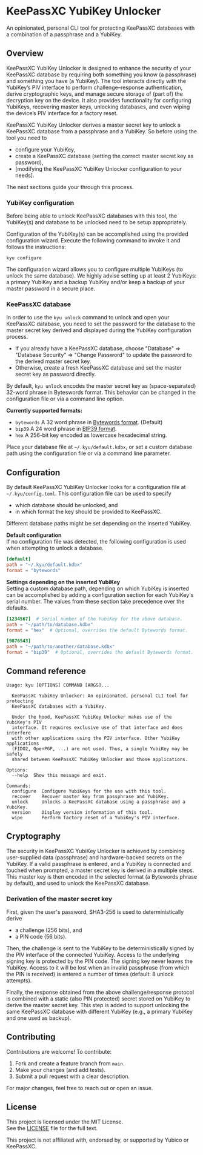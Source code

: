 # KeePassXC YubiKey Unlocker

An opinionated, personal CLI tool for protecting KeePassXC databases with a combination of a passphrase and a YubiKey.

## Overview

KeePassXC YubiKey Unlocker is designed to enhance the security of your KeePassXC database by requiring both something you know (a passphrase) and something you have (a YubiKey). The tool interacts directly with the YubiKey’s PIV interface to perform challenge–response authentication, derive cryptographic keys, and manage secure storage of (part of) the decryption key on the device. It also provides functionality for configuring YubiKeys, recovering master keys, unlocking databases, and even wiping the device’s PIV interface for a factory reset.

KeePassXC YubiKey Unlocker derives a master secret key to unlock a KeePassXC database from a passphrase and a YubiKey. So before using the tool you need to

-   configure your YubiKey,
-   create a KeePassXC database (setting the correct master secret key as password),
-   [modifying the KeePassXC YubiKey Unlocker configuration to your needs].

The next sections guide your through this process.

### YubiKey configuration

Before being able to unlock KeePassXC databases with this tool, the YubiKey(s) and database to be unlocked need to be setup appropriately.

Configuration of the YubiKey(s) can be accomplished using the provided configuration wizard.
Execute the following command to invoke it and follows the instructions:

```base
kyu configure
```

The configuration wizard allows you to configure multiple YubiKeys (to unlock the same database).
We highly advise setting up at least 2 YubiKeys: a primary YubiKey and a backup YubiKey and/or keep a backup of your master password in a secure place.

### KeePassXC database

In order to use the `kyu unlock` command to unlock and open your KeePassXC database, you need to set the password for the database to the master secret key derived and displayed during the YubiKey configuration process.

-   If you already have a KeePassXC database, choose "Database" ⇒ "Database Security" ⇒ "Change Password" to update the password to the derived master secret key.
-   Otherwise, create a fresh KeePassXC database and set the master secret key as password directly.

By default, `kyu unlock` encodes the master secret key as (space-separated) 32-word phrase in Byteswords format. This behavior can be changed in the configuration file or via a command line option.

**Currently supported formats:**

-   `bytewords` A 32 word phrase in [Bytewords format](https://github.com/BlockchainCommons/Research/blob/master/papers/bcr-2020-012-bytewords.md). (Default)
-   `bip39` A 24 word phrase in [BIP39 format](https://github.com/bitcoin/bips/blob/master/bip-0039.mediawiki).
-   `hex` A 256-bit key encoded as lowercase hexadecimal string.

Place your database file at `~/.kyu/default.kdbx`, or set a custom database path using the configuration file or via a command line parameter.

## Configuration

By default KeePassXC YubiKey Unlocker looks for a configuration file at `~/.kyu/config.toml`.
This configuration file can be used to specify

-   which database should be unlocked, and
-   in which format the key should be provided to KeePassXC.

Different database paths might be set depending on the inserted YubiKey.

**Default configuration**  
If no configuration file was detected, the following configuration is used when attempting to unlock a database.

```toml
[default]
path = "~/.kyu/default.kdbx"
format = "bytewords"
```

**Settings depending on the inserted YubiKey**  
Setting a custom database path, depending on which YubiKey is inserted can be accomplished by adding a configuration
section for each YubiKey's serial number. The values from these section take precedence over the defaults.

```toml
[1234567]  # Serial number of the YubiKey for the above database.
path = "~/path/to/database.kdbx"
format = "hex"  # Optional, overrides the default Bytewords format.

[9876543]
path = "~/path/to/another/database.kdbx"
format = "bip39"  # Optional, overrides the default Bytewords format.
```

## Command reference

```
Usage: kyu [OPTIONS] COMMAND [ARGS]...

  KeePassXC YubiKey Unlocker: An opinionated, personal CLI tool for protecting
  KeePassXC databases with a YubiKey.

  Under the hood, KeePassXC YubiKey Unlocker makes use of the YubiKey's PIV
  interface. It requires exclusive use of that interface and does interfere
  with other applications using the PIV interface. Other YubiKey applications
  (FIDO2, OpenPGP, ...) are not used. Thus, a single YubiKey may be safely
  shared between KeePassXC YubiKey Unlocker and those applications.

Options:
  --help  Show this message and exit.

Commands:
  configure  Configure YubiKeys for the use with this tool.
  recover    Recover master key from passphrase and YubiKey.
  unlock     Unlocks a KeePassXC database using a passphrase and a YubiKey.
  version    Display version information of this tool.
  wipe       Perform factory reset of a YubiKey's PIV interface.
```

## Cryptography

The security in KeePassXC YubiKey Unlocker is achieved by combining user-supplied data (passphrase) and hardware-backed secrets on the YubiKey. If a valid passphrase is entered, and a YubiKey is connected and touched when prompted, a master secret key is derived in a multiple steps. This master key is then encoded in the selected format (a Bytewords phrase by default), and used to unlock the KeePassXC database.

### Derivation of the master secret key

First, given the user's password, SHA3-256 is used to deterministically derive

-   a challenge (256 bits), and
-   a PIN code (56 bits).

Then, the challenge is sent to the YubiKey to be deterministically signed by the PIV interface of the connected YubiKey. Access to the underlying signing key is protected by the PIN code. The signing key never leaves the YubiKey. Access to it will be lost when an invalid passphrase (from which the PIN is received) is entered a number of times (default: 8 unlock attempts).

Finally, the response obtained from the above challenge/response protocol is combined with a static (also PIN protected) secret stored on YubiKey to derive the master secret key. This step is added to support unlocking the same KeePassXC database with different YubiKey (e.g., a primary YubiKey and one used as backup).

## Contributing

Contributions are welcome! To contribute:

1. Fork and create a feature branch from `main`.
2. Make your changes (and add tests).
3. Submit a pull request with a clear description.

For major changes, feel free to reach out or open an issue.

## License

This project is licensed under the MIT License.  
See the [LICENSE](LICENSE) file for the full text.

This project is not affiliated with, endorsed by, or supported by Yubico or KeePassXC.
